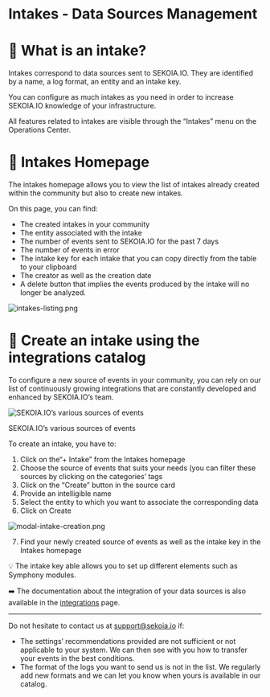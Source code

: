 # Intakes - Data Sources Management

# 🤔 What is an intake?

Intakes correspond to data sources sent to SEKOIA.IO. They are identified by a name, a log format, an entity and an intake key.

You can configure as much intakes as you need in order to increase SEKOIA.IO knowledge of your infrastructure.

All features related to intakes are visible through the “Intakes” menu on the Operations Center.

# 📄 Intakes Homepage

The intakes homepage allows you to view the list of intakes already created within the community but also to create new intakes.

On this page, you can find: 

- The created intakes in your community
- The entity associated with the intake
- The number of events sent to SEKOIA.IO for the past 7 days
- The number of events in error
- The intake key for each intake that you can copy directly from the table to your clipboard
- The creator as well as the creation date
- A delete button that implies the events produced by the intake will no longer be analyzed.

![intakes-listing.png](../../assets/operation_center/intakes-listing.png)

# 📐 Create an intake using the integrations catalog

To configure a new source of events in your community, you can rely on our list of continuously growing integrations that are constantly developed and enhanced by SEKOIA.IO’s team. 

![SEKOIA.IO’s various sources of events](https://s3-us-west-2.amazonaws.com/secure.notion-static.com/407423ea-ee03-4f9c-bce0-2fd7cb4e4f7d/intakes-types.png)

SEKOIA.IO’s various sources of events

To create an intake, you have to: 

1. Click on the“+ Intake” from the Intakes homepage
2. Choose the source of events that suits your needs (you can filter these sources by clicking on the categories’ tags
3. Click on the “Create” button in the source card 
4. Provide an intelligible name
5. Select the entity to which you want to associate the corresponding data
6. Click on Create 

![modal-intake-creation.png](https://s3-us-west-2.amazonaws.com/secure.notion-static.com/4f42cbaa-000e-4c0f-8e38-cc68b4360ea0/modal-intake-creation.png)

7. Find your newly created source of events as well as the intake key in the Intakes homepage

<aside>
  
💡 The intake key able allows you to set up different elements such as Symphony modules.

</aside>

➡️ The documentation about the integration of your data sources is also available in the [integrations](https://docs.sekoia.io/integrations/) page.

---

Do not hesitate to contact us at [support@sekoia.io](mailto:support@sekoia.io) if:

- The settings’ recommendations provided are not sufficient or not applicable to your system. We can then see with you how to transfer your events in the best conditions.
- The format of the logs you want to send us is not in the list. We regularly add new formats and we can let you know when yours is available in our catalog.
